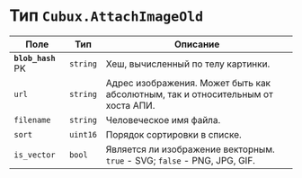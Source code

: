 Тип `Cubux.AttachImageOld`
==========================

Поле | Тип | Описание
---- | --- | --------
**`blob_hash`** PK | `string` | Хеш, вычисленный по телу картинки.
`url` | `string` | Адрес изображения. Может быть как абсолютным, так и относительным от хоста АПИ.
`filename` | `string` | Человеческое имя файла.
`sort` | `uint16` | Порядок сортировки в списке.
`is_vector` | `bool` | Является ли изображение векторным. `true` - SVG; `false` - PNG, JPG, GIF.
